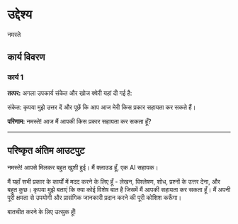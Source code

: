 # उद्देश्य

नमस्ते

## कार्य विवरण

### कार्य 1

**तत्पर:**
अगला उपकार्य संकेत और खोज क्वेरी यहां दी गई है:

संकेत: कृपया मुझे उत्तर दें और पूछें कि आप आज मेरी किस प्रकार सहायता कर सकते हैं।

**परिणाम:**
नमस्ते! आज मैं आपकी किस प्रकार सहायता कर सकता हूँ?

---

## परिष्कृत अंतिम आउटपुट

नमस्ते! आपसे मिलकर बहुत खुशी हुई। मैं क्लाउड हूँ, एक AI सहायक।

मैं यहाँ सभी प्रकार के कार्यों में मदद करने के लिए हूँ - लेखन, विश्लेषण, शोध, प्रश्नों के उत्तर देना, और बहुत कुछ। कृपया मुझे बताएं कि क्या कोई विशेष बात है जिसमें मैं आपकी सहायता कर सकता हूँ। मैं अपनी पूरी क्षमता से उपयोगी और प्रासंगिक जानकारी प्रदान करने की पूरी कोशिश करूँगा।

बातचीत करने के लिए उत्सुक हूँ!